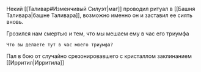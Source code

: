 Некий [[Таливар#Изменчивый Силуэт|маг]] проводил ритуал в [[Башня Таливара|башне Таливара]], возможно именно он и заставил ее сиять вновь.

Грозился нам смертью и тем, что мы мешаем ему в час его триумфа

```
Что вы делаете тут в час моего триумфа?
```

Пал в бою от случайно срезонировавшего с кристаллом заклинанием [[Ирритил|Ирритила]]
